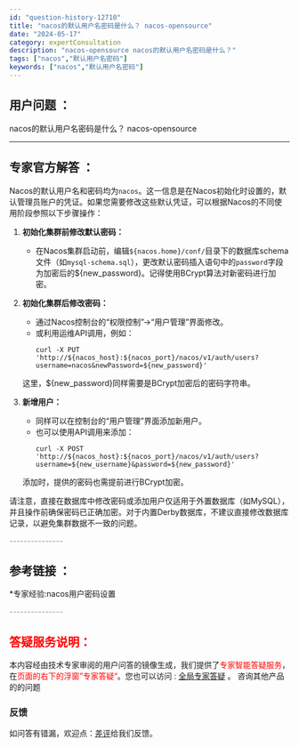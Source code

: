 ```yaml
---
id: "question-history-12710"
title: "nacos的默认用户名密码是什么？ nacos-opensource"
date: "2024-05-17"
category: expertConsultation
description: "nacos-opensource nacos的默认用户名密码是什么？"
tags: ["nacos","默认用户名密码"]
keywords: ["nacos","默认用户名密码"]
---
```


## 用户问题 ： 
 nacos的默认用户名密码是什么？ nacos-opensource 

---------------
## 专家官方解答 ：

Nacos的默认用户名和密码均为`nacos`。这一信息是在Nacos初始化时设置的，默认管理员账户的凭证。如果您需要修改这些默认凭证，可以根据Nacos的不同使用阶段参照以下步骤操作：

1. **初始化集群前修改默认密码：**
   - 在Nacos集群启动前，编辑`${nacos.home}/conf/`目录下的数据库schema文件（如`mysql-schema.sql`），更改默认密码插入语句中的`password`字段为加密后的${new_password}。记得使用BCrypt算法对新密码进行加密。

2. **初始化集群后修改密码：**
   - 通过Nacos控制台的“权限控制”->“用户管理”界面修改。
   - 或利用运维API调用，例如：
     ```shell
     curl -X PUT 'http://${nacos_host}:${nacos_port}/nacos/v1/auth/users?username=nacos&newPassword=${new_password}'
     ```
   这里，${new_password}同样需要是BCrypt加密后的密码字符串。

3. **新增用户：**
   - 同样可以在控制台的“用户管理”界面添加新用户。
   - 也可以使用API调用来添加：
     ```shell
     curl -X POST 'http://${nacos_host}:${nacos_port}/nacos/v1/auth/users?username=${new_username}&password=${new_password}'
     ```
   添加时，提供的密码也需提前进行BCrypt加密。

请注意，直接在数据库中修改密码或添加用户仅适用于外置数据库（如MySQL），并且操作前确保密码已正确加密。对于内置Derby数据库，不建议直接修改数据库记录，以避免集群数据不一致的问题。


<font color="#949494">---------------</font> 


## 参考链接 ：

*专家经验:nacos用户密码设置 


 <font color="#949494">---------------</font> 
 


## <font color="#FF0000">答疑服务说明：</font> 

本内容经由技术专家审阅的用户问答的镜像生成，我们提供了<font color="#FF0000">专家智能答疑服务</font>，在<font color="#FF0000">页面的右下的浮窗”专家答疑“</font>。您也可以访问 : [全局专家答疑](https://opensource.alibaba.com/chatBot) 。 咨询其他产品的的问题

### 反馈
如问答有错漏，欢迎点：[差评](https://ai.nacos.io/user/feedbackByEnhancerGradePOJOID?enhancerGradePOJOId=13861)给我们反馈。
